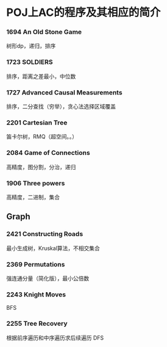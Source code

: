# POJ上AC的程序及其相应的简介 #

### 1694 An Old Stone Game
树形dp，递归，排序

### 1723 SOLDIERS
排序，距离之差最小，中位数

### 1727 Advanced Causal Measurements
排序，二分查找（穷举），贪心法选择区域覆盖

### 2201 Cartesian Tree
笛卡尔树，RMQ（超空间。。）

### 2084 Game of Connections
高精度，图分割，分治，递归

### 1906 Three powers
高精度，二进制，集合

## Graph

### 2421 Constructing Roads
最小生成树，Kruskal算法，不相交集合

### 2369 Permutations
强连通分量（简化版），最小公倍数

### 2243 Knight Moves
BFS

### 2255 Tree Recovery
根据前序遍历和中序遍历求后续遍历 DFS

